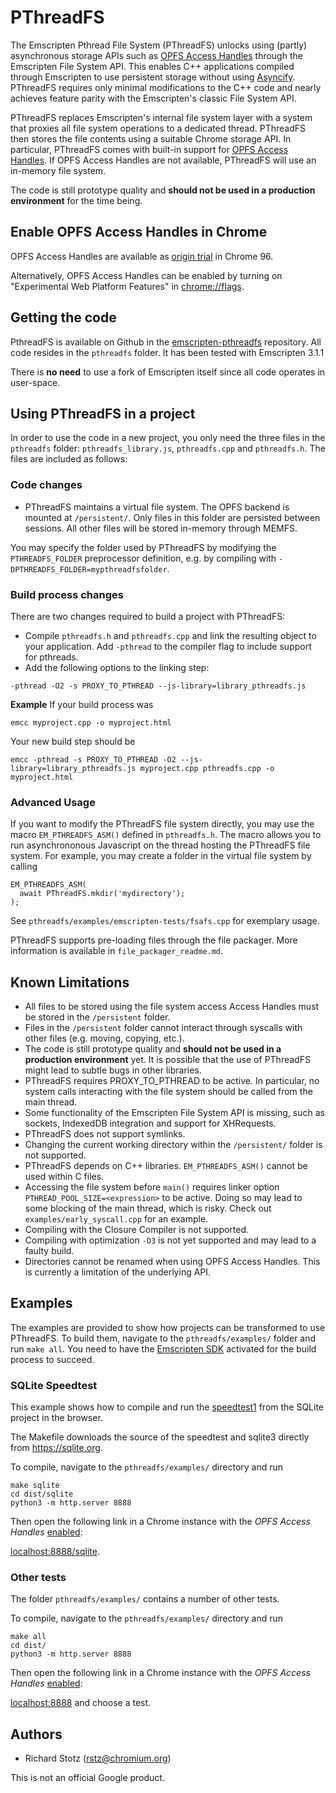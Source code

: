 # PThreadFS

The Emscripten Pthread File System (PThreadFS) unlocks using (partly) asynchronous storage APIs such as [OPFS Access Handles](https://docs.google.com/document/d/121OZpRk7bKSF7qU3kQLqAEUVSNxqREnE98malHYwWec/edit#heading=h.gj2fudnvy982) through the Emscripten File System API. This enables C++ applications compiled through Emscripten to use persistent storage without using [Asyncify](https://emscripten.org/docs/porting/asyncify.html). PThreadFS requires only minimal modifications to the C++ code and nearly achieves feature parity with the Emscripten's classic File System API.

PThreadFS replaces Emscripten's internal file system layer with a system that proxies all file system operations to a dedicated thread. PThreadFS then stores the file contents using a suitable Chrome storage API. In particular, PThreadFS comes with built-in support for [OPFS Access Handles](https://docs.google.com/document/d/121OZpRk7bKSF7qU3kQLqAEUVSNxqREnE98malHYwWec/edit#heading=h.gj2fudnvy982). If OPFS Access Handles are not available, PThreadFS will use an in-memory file system.

The code is still prototype quality and **should not be used in a production environment** for the time being.

## Enable OPFS Access Handles in Chrome

OPFS Access Handles are available as [origin trial](https://developer.chrome.com/origintrials/) in Chrome 96.

Alternatively, OPFS Access Handles can be enabled by turning on "Experimental Web Platform Features" in [chrome://flags](chrome://flags).

## Getting the code

PthreadFS is available on Github in the [emscripten-pthreadfs](https://github.com/rstz/emscripten-pthreadfs) repository. All code resides in the `pthreadfs` folder. It has been tested with Emscripten 3.1.1

There is **no need** to use a fork of Emscripten itself since all code operates in user-space.

## Using PThreadFS in a project

In order to use the code in a new project, you only need the three files in the `pthreadfs` folder: `pthreadfs_library.js`, `pthreadfs.cpp` and `pthreadfs.h`. The files are included as follows:

### Code changes

- PThreadFS maintains a virtual file system. The OPFS backend is mounted at `/persistent/`. Only files in this folder are persisted between sessions. All other files will be stored in-memory through MEMFS.

You may specify the folder used by PThreadFS by modifying the `PTHREADFS_FOLDER` preprocessor definition, e.g. by compiling with `-DPTHREADFS_FOLDER=mypthreadfsfolder`.

### Build process changes

There are two changes required to build a project with PThreadFS:
- Compile `pthreadfs.h` and `pthreadfs.cpp` and link the resulting object to your application. Add `-pthread` to the compiler flag to include support for pthreads.
- Add the following options to the linking step:
```
-pthread -O2 -s PROXY_TO_PTHREAD --js-library=library_pthreadfs.js
```
**Example**
If your build process was 
```shell
emcc myproject.cpp -o myproject.html
```
Your new build step should be
```shell
emcc -pthread -s PROXY_TO_PTHREAD -O2 --js-library=library_pthreadfs.js myproject.cpp pthreadfs.cpp -o myproject.html
```

### Advanced Usage

If you want to modify the PThreadFS file system directly, you may use the macro `EM_PTHREADFS_ASM()` defined in `pthreadfs.h`. The macro allows you to run asynchrononous Javascript on the thread hosting the PThreadFS file system. For example, you may create a folder in the virtual file system by calling
```
EM_PTHREADFS_ASM(
  await PThreadFS.mkdir('mydirectory');
);
```
See `pthreadfs/examples/emscripten-tests/fsafs.cpp` for exemplary usage.

PThreadFS supports pre-loading files through the file packager. More information is available in `file_packager_readme.md`.

## Known Limitations

- All files to be stored using the file system access Access Handles must be stored in the `/persistent` folder.
- Files in the `/persistent` folder cannot interact through syscalls with other files (e.g. moving, copying, etc.).
- The code is still prototype quality and **should not be used in a production environment** yet. It is possible that the use of PThreadFS might lead to subtle bugs in other libraries.
- PThreadFS requires PROXY_TO_PTHREAD to be active. In particular, no system calls interacting with the file system should be called from the main thread.
- Some functionality of the Emscripten File System API is missing, such as sockets, IndexedDB integration and support for XHRequests.
- PThreadFS does not support symlinks.
- Changing the current working directory within the `/persistent/` folder is not supported.
- PThreadFS depends on C++ libraries. `EM_PTHREADFS_ASM()` cannot be used within C files.
- Accessing the file system before `main()` requires linker option `PTHREAD_POOL_SIZE=<expression>` to be active. Doing so may lead to some blocking of the main thread, which is risky. Check out `examples/early_syscall.cpp` for an example.
- Compiling with the Closure Compiler is not supported.
- Compiling with optimization `-O3` is not yet supported and may lead to a faulty build.
- Directories cannot be renamed when using OPFS Access Handles. This is currently a limitation of the underlying API.

## Examples

The examples are provided to show how projects can be transformed to use PThreadFS. To build them, navigate to the `pthreadfs/examples/` folder and run `make all`. You need to have the [Emscripten SDK](https://emscripten.org/docs/getting_started/downloads.html) activated for the build process to succeed.

### SQLite Speedtest

This example shows how to compile and run the [speedtest1](https://www.sqlite.org/cpu.html) from the SQLite project in the browser.

The Makefile downloads the source of the speedtest and sqlite3 directly from <https://sqlite.org>.

To compile, navigate to the `pthreadfs/examples/` directory and run

```shell
make sqlite
cd dist/sqlite
python3 -m http.server 8888
```
Then open the following link in a Chrome instance with the
_OPFS Access Handles_ [enabled](#enable-and-detect-opfs-in-chrome):

[localhost:8888/sqlite](http://localhost:8888/sqlite-speedtest).

### Other tests

The folder `pthreadfs/examples/` contains a number of other tests.

To compile, navigate to the `pthreadfs/examples/` directory and run

```shell
make all
cd dist/
python3 -m http.server 8888
```
Then open the following link in a Chrome instance with the
_OPFS Access Handles_ [enabled](#enable-and-detect-opfs-in-chrome):

[localhost:8888](http://localhost:8888) and choose a test.

## Authors
- Richard Stotz (<rstz@chromium.org>)

This is not an official Google product.